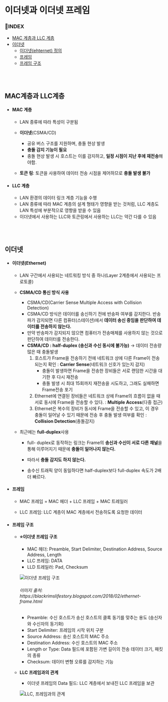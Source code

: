 <h1>이더넷과 이더넷 프레임</h1>

<h3>📌INDEX</h3>

- [MAC 계층과 LLC 계층](#mac계층과-llc계층)
-  [이더넷](#이더넷)
    -  [이더넷(ehternet) 정의](#이더넷ethernet)
    - [프레임](#프레임)
    - [프레임 구조](#프레임-구조)
 

<br>
<br>


<h2>MAC계층과 LLC계층</h2>

- <h4>MAC 계층</h4>

  - LAN 종류에 따라 특성이 구분됨

  - **이더넷**(CSMA/CD)

    - 공유 버스 구조를 지원하며, 충돌 현상 발생
    - **충돌 감지 기능이 필요**
    - 충돌 현상 발생 시 호스트는 이를 감지하고, **일정 시점이 지난 후에 재전송**해야함.

  - **토큰 링**: 토큰을 사용하여 데이터 전송 시점을 제어하므로 **충돌 발생 불가**



- <h4>LLC 계층</h4> 

  - LAN 환경의 데이터 링크 계층 기능을 수행
  - LAN 종류에 따라 MAC 계층의 설계 형태가 영향을 받는 것처럼, LLC 계층도 LAN 특성에 부분적으로 영향을 받을 수 있음
  - 이더넷에서 사용하는 LLC와 토큰링에서 사용하는 LLC는 약간 다를 수 있음

<br><br>

<h2>이더넷</h2>

- <h4>이더넷(Ethernet)</h4>

  - LAN 구간에서 사용되는 네트워킹 방식 중 하나(Layer 2계층에서 사용되는 프로토콜)

  - **CSMA/CD 통신 방식 사용**

    - CSMA/CD(Carrier Sense Multiple Access with Collision Detection)
    - CSMA/CD 방식은 데이터를 송신하기 전에 반송파 여부를  감지한다. 반송파가 감지되면 다른 컴퓨터(스테이션)에서 **데이터 송신 중임을 판단하여 데이터를 전송하지 않는다.**
    - 만약 반송파가 감지되지 않으면 컴퓨터가 전송매체를 사용하지 않는 것으로 판단하여 데이터를 전송한다.
    - **CSMA/CD : half-duplex (송신과 수신 동시에 불가능)** -> 데이터 전송량 많은 때 충돌발생
      1) 호스트가 Frame을 전송하기 전에 네트워크 상에 다른 Frame이 전송되는지 확인 : **Carrier Sense**(네트워크 신호가 있는지 감지)
         - 충돌이 발생하면 Frame을 전송한 장비들은 서로 랜덤한 시간을 대기한 후 다시 재전송
         - 충돌 발생 시 최대 15회까지 재전송을 시도하고, 그래도 실패하면 Frame전송 포기
      2) Ethernet에 연결된 장비들은 네트워크 상에 Frame의 흐름이 없을 때 서로 동시에 Frame을 전송할 수 있다. : **Multiple Access**(다중 접근)
      3) Ethernet은 복수의 장비가 동시에 Frame을 전송할 수 있고,  이 경우 충돌이 일어날 수 있기 때문에 전송 후 충돌 발생 여부를 확인 : **Collision Detection**(충돌감지)

  - 최근에는 **full-duplex**사용

    - full- duplex로 동작하는 링크는 Frame의 **송신과 수신이 서로 다른 채널**을 통해 이루어지기 때문에 **충돌이 일어나지 않는다.**

    - 따라서 **충돌 감지도 하지 않는다.**

    - 송수신 트래픽 양이 동일하다면 half-duplex보다 full-duplex 속도가 2배 더 빠르다.

      

- <h4>프레임</h4>

  - MAC 프레임 = MAC 헤더 + LLC 프레임 + MAC 트레일러

  - LLC 프레임: LLC 계층이 MAC 계층에서 전송하도록 요청한 데이터

    

- <h4>프레임 구조</h4>

  - **⭐이더넷 프레임 구조**

    - MAC 헤더: Preamble, Start Delimiter, Destination Address, Source Address, Length
    - LLC 프레임: DATA
    - LLD 트레일러: Pad, Checksum

    ![이더넷 프레임 구조](https://user-images.githubusercontent.com/64996121/153346249-75696f55-0232-4f8c-980d-336834e9d261.png)



    <h6>이미지 출처: https://blackrimslifestory.blogspot.com/2018/02/ethernet-frame.html</h6>

    - Preamble: 수신 호스트가 송신 호스트의 클록 동기를 맞추는 용도 (송신자와 수신자의 동기화)
    - Start Delimiter: 프레임의 시작 위치 구분
    - Source Address: 송신 호스트의 MAC 주소
    - Destination Address: 수신 호스트의 MAC 주소
    - Length or Type: Data 필드에 포함된 가변 길이의 전송 데이터 크기, 패킷의 종류
    - Checksum: 데이터 변형 오류를 감지하는 기능

  - **LLC 프레임과의 관계**

    - 이더넷 프레임의 Data 필드: LLC 계층에서 보내진 LLC 프레임을 보관

    ![LLC, 프레임과의 관계](https://user-images.githubusercontent.com/64996121/153346273-7c33b67e-7905-4355-8555-c853945a22dc.PNG)







